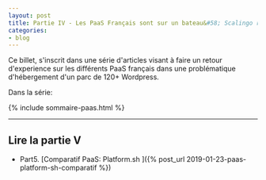 ```yaml
---
layout: post
title: Partie IV - Les PaaS Français sont sur un bateau&#58; Scalingo reste à flot
categories:
- blog
---
```



Ce billet, s'inscrit dans une série d'articles visant à faire un retour d'experience sur les différents PaaS français dans une problématique d'hébergement d'un parc de 120+ Wordpress.

Dans la série:

{% include sommaire-paas.html %}


--- 




## Lire la partie V

* Part5. [Comparatif PaaS: Platform.sh ]({% post_url 2019-01-23-paas-platform-sh-comparatif %})

<br />
